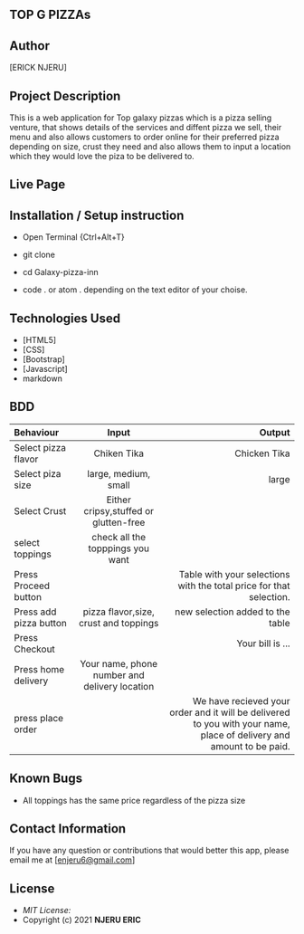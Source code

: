 ## TOP G PIZZAs
## Author

[ERICK NJERU]

## Project Description

This is a web application for Top galaxy pizzas which is a pizza selling venture, that shows details of the services and diffent pizza we sell, their menu and also allows customers to order online for their preferred pizza depending on size, crust they need and also allows them to input a location which they would love the piza to be delivered to. 

## Live Page 


## Installation / Setup instruction
* Open Terminal {Ctrl+Alt+T}

* git clone ``` ```

* cd Galaxy-pizza-inn

* code . or atom . depending on the text editor of your choise.

## Technologies Used

* [HTML5]
* [CSS]
* [Bootstrap]
* [Javascript]
* markdown


## BDD
| Behaviour      | Input        | Output       |
| :------------- | :----------: | -----------: |
|  Select pizza flavor  |   Chiken Tika |   Chicken Tika   |
| Select piza size  | large, medium, small |  large  |
| Select Crust   |  Either cripsy,stuffed or glutten-free  |     |
| select toppings  |  check all the topppings you want     |     |
| Press Proceed button |     | Table with your selections with the total price for that selection.|
| Press add pizza button | pizza flavor,size, crust and toppings   | new selection added to the table|
| Press Checkout |     | Your bill is ...  |
| Press home delivery | Your name, phone number and delivery location     |  |
| press place order| | We have recieved your order and it will be delivered to you with your name, place of delivery and amount to be paid.|

## Known Bugs

* All toppings has the same price regardless of the pizza size

## Contact Information 

If you have any question or contributions that would better this app, please email me at [enjeru6@gmail.com]

## License
* *MIT License:*
* Copyright (c) 2021 **NJERU ERIC**

